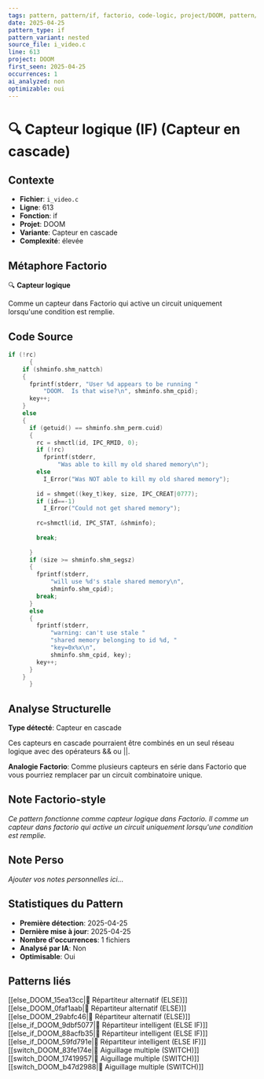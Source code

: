 ```yaml
---
tags: pattern, pattern/if, factorio, code-logic, project/DOOM, pattern/variant/nested
date: 2025-04-25
pattern_type: if
pattern_variant: nested
source_file: i_video.c
line: 613
project: DOOM
first_seen: 2025-04-25
occurrences: 1
ai_analyzed: non
optimizable: oui
---
```


# 🔍 Capteur logique (IF) (Capteur en cascade)

## Contexte
- **Fichier**: `i_video.c`
- **Ligne**: 613
- **Fonction**: if
- **Projet**: DOOM
- **Variante**: Capteur en cascade
- **Complexité**: élevée

## Métaphore Factorio
🔍 **Capteur logique**

Comme un capteur dans Factorio qui active un circuit uniquement lorsqu'une condition est remplie.

## Code Source
```c
if (!rc) 
      {
	if (shminfo.shm_nattch)
	{
	  fprintf(stderr, "User %d appears to be running "
		  "DOOM.  Is that wise?\n", shminfo.shm_cpid);
	  key++;
	}
	else
	{
	  if (getuid() == shminfo.shm_perm.cuid)
	  {
	    rc = shmctl(id, IPC_RMID, 0);
	    if (!rc)
	      fprintf(stderr,
		      "Was able to kill my old shared memory\n");
	    else
	      I_Error("Was NOT able to kill my old shared memory");
	    
	    id = shmget((key_t)key, size, IPC_CREAT|0777);
	    if (id==-1)
	      I_Error("Could not get shared memory");
	    
	    rc=shmctl(id, IPC_STAT, &shminfo);
	    
	    break;
	    
	  }
	  if (size >= shminfo.shm_segsz)
	  {
	    fprintf(stderr,
		    "will use %d's stale shared memory\n",
		    shminfo.shm_cpid);
	    break;
	  }
	  else
	  {
	    fprintf(stderr,
		    "warning: can't use stale "
		    "shared memory belonging to id %d, "
		    "key=0x%x\n",
		    shminfo.shm_cpid, key);
	    key++;
	  }
	}
      }
```

## Analyse Structurelle
**Type détecté**: Capteur en cascade

Ces capteurs en cascade pourraient être combinés en un seul réseau logique avec des opérateurs && ou ||.

**Analogie Factorio**:
Comme plusieurs capteurs en série dans Factorio que vous pourriez remplacer par un circuit combinatoire unique.

## Note Factorio-style
*Ce pattern fonctionne comme capteur logique dans Factorio. Il comme un capteur dans factorio qui active un circuit uniquement lorsqu'une condition est remplie.*

## Note Perso
*Ajouter vos notes personnelles ici...*

## Statistiques du Pattern
- **Première détection**: 2025-04-25
- **Dernière mise à jour**: 2025-04-25
- **Nombre d'occurrences**: 1 fichiers
- **Analysé par IA**: Non
- **Optimisable**: Oui

## Patterns liés
[[else_DOOM_15ea13cc|🔀 Répartiteur alternatif (ELSE)]]
[[else_DOOM_0faf1aab|🔀 Répartiteur alternatif (ELSE)]]
[[else_DOOM_29abfc46|🔀 Répartiteur alternatif (ELSE)]]
[[else_if_DOOM_9dbf5077|🔄 Répartiteur intelligent (ELSE IF)]]
[[else_if_DOOM_88acfb35|🔄 Répartiteur intelligent (ELSE IF)]]
[[else_if_DOOM_59fd791e|🔄 Répartiteur intelligent (ELSE IF)]]
[[switch_DOOM_83fe174e|🔀 Aiguillage multiple (SWITCH)]]
[[switch_DOOM_17419957|🔀 Aiguillage multiple (SWITCH)]]
[[switch_DOOM_b47d2988|🔀 Aiguillage multiple (SWITCH)]]

